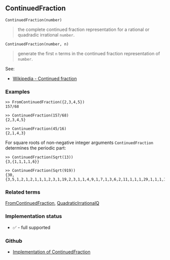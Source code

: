 ## ContinuedFraction

```
ContinuedFraction(number)
```
 
> the complete continued fraction representation for a rational or quadradic irrational `number`. 

```
ContinuedFraction(number, n)
```
 
> generate the first `n` terms in the continued fraction representation of `number`. 

See:  
* [Wikipedia - Continued fraction](https://en.wikipedia.org/wiki/Continued_fraction)
 
### Examples

```
>> FromContinuedFraction({2,3,4,5})
157/68

>> ContinuedFraction(157/68)
{2,3,4,5} 

>> ContinuedFraction(45/16)
{2,1,4,3}
```

For square roots of non-negative integer arguments `ContinuedFraction` determines the periodic part:

```
>> ContinuedFraction(Sqrt(13))
{3,{1,1,1,1,6}}

>> ContinuedFraction(Sqrt(919))
{30,{3,5,1,2,1,2,1,1,1,2,3,1,19,2,3,1,1,4,9,1,7,1,3,6,2,11,1,1,1,29,1,1,1,11,2,6,3,1,7,1,9,4,1,1,3,2,19,1,3,2,1,1,1,2,1,2,1,5,3,60}}
```

### Related terms 
[FromContinuedFraction](FromContinuedFraction.md), [QuadraticIrrationalQ](QuadraticIrrationalQ.md)






### Implementation status

* &#x2705; - full supported

### Github

* [Implementation of ContinuedFraction](https://github.com/axkr/symja_android_library/blob/master/symja_android_library/matheclipse-core/src/main/java/org/matheclipse/core/builtin/NumberTheory.java#L1009) 
